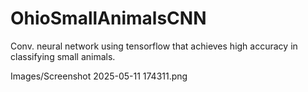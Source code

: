 # OhioSmallAnimalsCNN
Conv. neural network using tensorflow that achieves high accuracy in classifying small animals.

Images/Screenshot 2025-05-11 174311.png
